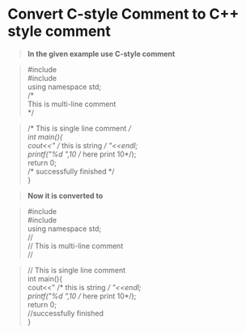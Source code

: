 # Convert C-style Comment to C++ style comment

> **In the given example use C-style comment** 

> #include<iostream> <br />
> #include<cstdio> <br />
> using namespace std; <br />
> /* <br />
> 	This is multi-line comment <br />
> */ <br /> 


> /* This is single line comment */ <br />
> int main(){ <br /> 
>	cout<<" /* this is string */ "<<endl; <br />
>	printf("%d ",10 /* here print 10*/); <br /> 
>	return 0; <br />
>	/* successfully finished */ <br /> 
> } <br />

> **Now it is converted to** 

> #include<iostream> <br />
> #include<cstdio> <br />
> using namespace std;  <br />
> //  <br />
> //	This is multi-line comment <br />
> // <br />

> // This is single line comment  <br />
> int main(){ <br />
>	cout<<" /* this is string */ "<<endl; <br />
>	printf("%d ",10 /* here print 10*/); <br />
>	return 0; <br /> 
>	//successfully finished <br />
> } <br />
